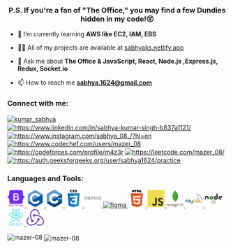 <div align="center">
<img width="1834" alt="" src="https://res.cloudinary.com/mazer/image/upload/v1735312482/GithubBanner/Group_4_skg1so.png">

</div>
<h3 align="center">P.S. If you're a fan of "The Office," you may find a few Dundies hidden in my code!😵</h3>

- 🌱 I’m currently learning **AWS like EC2, IAM, EBS**

- 👨‍💻 All of my projects are available at [sabhyaks.netlify.app](sabhyaks.netlify.app)

- 💬 Ask me about **The Office & JavaScript, React, Node.js ,Express.js, Redux, Socket.io**

- 📫 How to reach me **sabhya.1624@gmail.com**

<h3 align="left">Connect with me:</h3>
<p align="left">
<a href="https://twitter.com/kumar_sabhya" target="blank"><img align="center" src="https://raw.githubusercontent.com/rahuldkjain/github-profile-readme-generator/master/src/images/icons/Social/twitter.svg" alt="kumar_sabhya" height="30" width="40" /></a>
<a href="https://linkedin.com/in/https://www.linkedin.com/in/sabhya-kumar-singh-b837a1121/" target="blank"><img align="center" src="https://raw.githubusercontent.com/rahuldkjain/github-profile-readme-generator/master/src/images/icons/Social/linked-in-alt.svg" alt="https://www.linkedin.com/in/sabhya-kumar-singh-b837a1121/" height="30" width="40" /></a>
<a href="https://instagram.com/https://www.instagram.com/sabhya_08_/?hl=en" target="blank"><img align="center" src="https://raw.githubusercontent.com/rahuldkjain/github-profile-readme-generator/master/src/images/icons/Social/instagram.svg" alt="https://www.instagram.com/sabhya_08_/?hl=en" height="30" width="40" /></a>
<a href="https://www.codechef.com/users/https://www.codechef.com/users/mazer_08" target="blank"><img align="center" src="https://cdn.jsdelivr.net/npm/simple-icons@3.1.0/icons/codechef.svg" alt="https://www.codechef.com/users/mazer_08" height="30" width="40" /></a>
<a href="https://codeforces.com/profile/https://codeforces.com/profile/m4z3r" target="blank"><img align="center" src="https://raw.githubusercontent.com/rahuldkjain/github-profile-readme-generator/master/src/images/icons/Social/codeforces.svg" alt="https://codeforces.com/profile/m4z3r" height="30" width="40" /></a>
<a href="https://www.leetcode.com/https://leetcode.com/mazer_08/" target="blank"><img align="center" src="https://raw.githubusercontent.com/rahuldkjain/github-profile-readme-generator/master/src/images/icons/Social/leet-code.svg" alt="https://leetcode.com/mazer_08/" height="30" width="40" /></a>
<a href="https://auth.geeksforgeeks.org/user/https://auth.geeksforgeeks.org/user/sabhya1624/practice" target="blank"><img align="center" src="https://raw.githubusercontent.com/rahuldkjain/github-profile-readme-generator/master/src/images/icons/Social/geeks-for-geeks.svg" alt="https://auth.geeksforgeeks.org/user/sabhya1624/practice" height="30" width="40" /></a>
</p>

<h3 align="left">Languages and Tools:</h3>
<p align="left"> <a href="https://getbootstrap.com" target="_blank" rel="noreferrer"> <img src="https://raw.githubusercontent.com/devicons/devicon/master/icons/bootstrap/bootstrap-plain-wordmark.svg" alt="bootstrap" width="40" height="40"/> </a> <a href="https://www.cprogramming.com/" target="_blank" rel="noreferrer"> <img src="https://raw.githubusercontent.com/devicons/devicon/master/icons/c/c-original.svg" alt="c" width="40" height="40"/> </a> <a href="https://www.w3schools.com/cpp/" target="_blank" rel="noreferrer"> <img src="https://raw.githubusercontent.com/devicons/devicon/master/icons/cplusplus/cplusplus-original.svg" alt="cplusplus" width="40" height="40"/> </a> <a href="https://www.w3schools.com/css/" target="_blank" rel="noreferrer"> <img src="https://raw.githubusercontent.com/devicons/devicon/master/icons/css3/css3-original-wordmark.svg" alt="css3" width="40" height="40"/> </a> <a href="https://expressjs.com" target="_blank" rel="noreferrer"> <img src="https://raw.githubusercontent.com/devicons/devicon/master/icons/express/express-original-wordmark.svg" alt="express" width="40" height="40"/> </a> <a href="https://www.figma.com/" target="_blank" rel="noreferrer"> <img src="https://www.vectorlogo.zone/logos/figma/figma-icon.svg" alt="figma" width="40" height="40"/> </a> <a href="https://www.w3.org/html/" target="_blank" rel="noreferrer"> <img src="https://raw.githubusercontent.com/devicons/devicon/master/icons/html5/html5-original-wordmark.svg" alt="html5" width="40" height="40"/> </a> <a href="https://developer.mozilla.org/en-US/docs/Web/JavaScript" target="_blank" rel="noreferrer"> <img src="https://raw.githubusercontent.com/devicons/devicon/master/icons/javascript/javascript-original.svg" alt="javascript" width="40" height="40"/> </a> <a href="https://www.mongodb.com/" target="_blank" rel="noreferrer"> <img src="https://raw.githubusercontent.com/devicons/devicon/master/icons/mongodb/mongodb-original-wordmark.svg" alt="mongodb" width="40" height="40"/> </a> <a href="https://www.mysql.com/" target="_blank" rel="noreferrer"> <img src="https://raw.githubusercontent.com/devicons/devicon/master/icons/mysql/mysql-original-wordmark.svg" alt="mysql" width="40" height="40"/> </a> <a href="https://nodejs.org" target="_blank" rel="noreferrer"> <img src="https://raw.githubusercontent.com/devicons/devicon/master/icons/nodejs/nodejs-original-wordmark.svg" alt="nodejs" width="40" height="40"/> </a> <a href="https://reactjs.org/" target="_blank" rel="noreferrer"> <img src="https://raw.githubusercontent.com/devicons/devicon/master/icons/react/react-original-wordmark.svg" alt="react" width="40" height="40"/> </a> <a href="https://redux.js.org" target="_blank" rel="noreferrer"> <img src="https://raw.githubusercontent.com/devicons/devicon/master/icons/redux/redux-original.svg" alt="redux" width="40" height="40"/> </a> </p>

<p><img align="left" src="https://github-readme-stats.vercel.app/api/top-langs?username=mazer-08&show_icons=true&locale=en&layout=compact" alt="mazer-08" /></p>

<p>&nbsp;<img align="center" src="https://github-readme-stats.vercel.app/api?username=mazer-08&show_icons=true&locale=en" alt="mazer-08" /></p>
